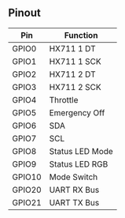 ## Pinout

| Pin | Function |
|-|-|
|GPIO0|HX711 1 DT|
|GPIO1|HX711 1 SCK|
|GPIO2|HX711 2 DT|
|GPIO3|HX711 2 SCK|
|GPIO4|Throttle|
|GPIO5|Emergency Off|
|GPIO6|SDA|
|GPIO7|SCL|
|GPIO8|Status LED Mode|
|GPIO9|Status LED RGB|
|GPIO10|Mode Switch|
|GPIO20|UART RX Bus|
|GPIO21|UART TX Bus|

